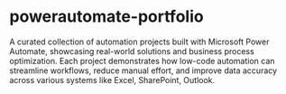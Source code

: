 # powerautomate-portfolio
A curated collection of automation projects built with Microsoft Power Automate, showcasing real-world solutions and business process optimization. Each project demonstrates how low-code automation can streamline workflows, reduce manual effort, and improve data accuracy across various systems like Excel, SharePoint, Outlook.
